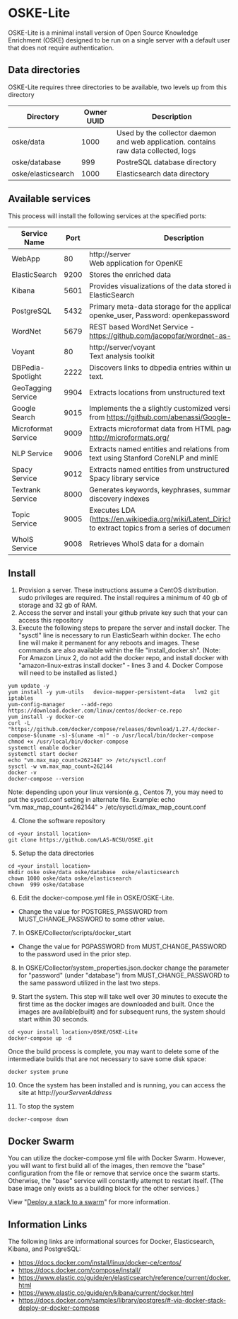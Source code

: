 # OSKE-Lite
OSKE-Lite is a minimal install version of Open Source Knowledge Enrichment (OSKE) designed to be run on a single server
with a default user that does not require authentication.

## Data directories
OSKE-Lite requires three directories to be available, two levels up from this directory

Directory | Owner UUID | Description
--- | --- | ---
oske/data | 1000 | Used by the collector daemon and web application.  contains raw data collected, logs
oske/database | 999 | PostreSQL database directory
oske/elasticsearch | 1000 | Elasticsearch data directory

## Available services
This process will install the following services at the specified ports:

Service Name | Port | Description
--- | --- | ---
WebApp     | 80   | http://server<br>Web application for OpenKE
ElasticSearch | 9200 | Stores the enriched data
Kibana | 5601 | Provides visualizations of the data stored in ElasticSearch
PostgreSQL | 5432 | Primary meta-data storage for the application.  User: openke_user, Password: openkepassword
WordNet | 5679 | REST based WordNet Service - https://github.com/jacopofar/wordnet-as-a-service
Voyant     | 80   | http://server/voyant <br>Text analysis toolkit
DBPedia-Spotlight | 2222 | Discovers links to dbpedia entries within unstructured text.
GeoTagging Service | 9904 | Extracts locations from unstructured text
Google Search | 9015 | Implements the a slightly customized version googleapi from https://github.com/abenassi/Google-Search-API
Microformat Service | 9009 | Extracts microformat data from HTML pages. http://microformats.org/
NLP Service | 9006 | Extracts named entities and relations from unstructured text using Stanford CoreNLP and minIE
Spacy Service | 9012 | Extracts named entities from unstructured text using the Spacy library service
Textrank Service | 8000 | Generates keywords, keyphrases, summaries, and discovery indexes
Topic Service | 9005 | Executes LDA (https://en.wikipedia.org/wiki/Latent_Dirichlet_allocation) to extract topics from a series of documents
WhoIS Service | 9008 | Retrieves WhoIS data for a domain

## Install
1. Provision a server.  These instructions assume a CentOS distribution.  sudo privileges are required.  The install requires a minimum of 40 gb of storage and 32 gb of RAM.
1. Access the server and install your github private key such that your can access this repository
1. Execute the following steps to prepare the server and install docker. The "sysctl" line is necessary to run ElasticSearh within docker.  The echo line will make it permanent for any reboots and images. These commands are also available within the file "install_docker.sh".  (Note: For Amazon Linux 2, do not add the docker repo, and install docker with "amazon-linux-extras install docker" - lines 3 and 4. Docker Compose will need to be installed as listed.)
```
yum update -y
yum install -y yum-utils   device-mapper-persistent-data   lvm2 git iptables
yum-config-manager     --add-repo     https://download.docker.com/linux/centos/docker-ce.repo
yum install -y docker-ce
curl -L "https://github.com/docker/compose/releases/download/1.27.4/docker-compose-$(uname -s)-$(uname -m)" -o /usr/local/bin/docker-compose
chmod +x /usr/local/bin/docker-compose
systemctl enable docker
systemctl start docker
echo "vm.max_map_count=262144" >> /etc/sysctl.conf
sysctl -w vm.max_map_count=262144
docker -v
docker-compose --version
```

  Note: depending upon your linux version(e.g., Centos 7), you may need to put the sysctl.conf setting in alternate file.  Example: echo "vm.max_map_count=262144" > /etc/sysctl.d/max_map_count.conf

4. Clone the software repository
```
cd <your install location>
git clone https://github.com/LAS-NCSU/OSKE.git
```

5. Setup the data directories
```
cd <your install location>
mkdir oske oske/data oske/database  oske/elasticsearch
chown 1000 oske/data oske/elasticsearch
chown  999 oske/database
```
6. Edit the docker-compose.yml file in OSKE/OSKE-Lite.  
  - Change the value for POSTGRES_PASSWORD from MUST_CHANGE_PASSWORD to some other value.

7. In OSKE/Collector/scripts/docker_start
  - Change the value for PGPASSWORD from MUST_CHANGE_PASSWORD to the password used in the prior step.


8. In OSKE/Collector/system_properties.json.docker change
   the parameter for "password" (under "database") from MUST_CHANGE_PASSWORD
   to the same password utilized in the last two steps.

9. Start the system.  This step will take well over 30 minutes to execute the first time as the docker images are downloaded and built.  Once the images are available(built) and for subsequent runs, the system should start within 30 seconds.
```
cd <your install location>/OSKE/OSKE-Lite
docker-compose up -d
```

  Once the build process is complete, you may want to delete some of the intermediate builds that are not necessary to save some disk space:
```
docker system prune
```

10. Once the system has been installed and is running, you can access the site at http://*yourServerAddress*

11. To stop the system
```
docker-compose down
```

## Docker Swarm
You can utilize the docker-compose.yml file with Docker Swarm.  However, you will want to first build all of the images, then remove the "base" configuration from the file or remove that service once the swarm starts.  Otherwise, the "base" service will constantly attempt to restart itself. (The base image only exists as a building block for the other services.)

View "[Deploy a stack to a swarm](https://docs.docker.com/engine/swarm/stack-deploy/)" for more information.

## Information Links
The following links are informational sources for Docker, Elasticsearch, Kibana, and PostgreSQL:
* https://docs.docker.com/install/linux/docker-ce/centos/
* https://docs.docker.com/compose/install/
* https://www.elastic.co/guide/en/elasticsearch/reference/current/docker.html
* https://www.elastic.co/guide/en/kibana/current/docker.html
* https://docs.docker.com/samples/library/postgres/#-via-docker-stack-deploy-or-docker-compose
